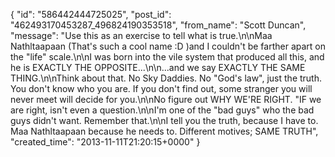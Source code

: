  {
   "id": "586442444725025",
   "post_id": "462493170453287_496824190353518",
   "from_name": "Scott Duncan",
   "message": "Use this as an exercise to tell what is true.\n\nMaa Nathltaapaan (That's such a cool name :D )and I couldn't be farther apart on the \"life\" scale.\n\nI was born into the vile system that produced all this, and he is EXACTLY THE OPPOSITE...\n\n...and we say EXACTLY THE SAME THING.\n\nThink about that. No Sky Daddies. No \"God's law\", just the truth. You don't know who you are. If you don't find out, some stranger you will never meet will decide for you.\n\nNo figure out WHY WE'RE RIGHT. \"IF we are right, isn't even a question.\n\nI'm one of the \"bad guys\" who the bad guys didn't want. Remember that.\n\nI tell you the truth, because I have to. Maa Nathltaapaan because he needs to. Different motives; SAME TRUTH",
   "created_time": "2013-11-11T21:20:15+0000"
 }
